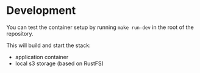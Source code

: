 # Development

You can test the container setup by running `make run-dev` in the root of the repository.

This will build and start the stack:

- application container
- local s3 storage (based on RustFS)

